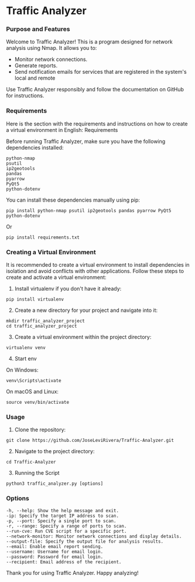 # Traffic Analyzer

### Purpose and Features

Welcome to Traffic Analyzer! This is a program designed for network analysis using Nmap. It allows you to:
- Monitor network connections.
- Generate reports.
- Send notification emails for services that are registered in the system's local and remote

Use Traffic Analyzer responsibly and follow the documentation on GitHub for instructions.
### Requirements

Here is the section with the requirements and instructions on how to create a virtual environment in English:
Requirements

Before running Traffic Analyzer, make sure you have the following dependencies installed:

    python-nmap
    psutil
    ip2geotools
    pandas
    pyarrow
    PyQt5
    python-dotenv

You can install these dependencies manually using pip:
```
pip install python-nmap psutil ip2geotools pandas pyarrow PyQt5 python-dotenv
```

Or
```
pip install requirements.txt
```
### Creating a Virtual Environment
It is recommended to create a virtual environment to install dependencies in isolation and avoid conflicts with other applications. Follow these steps to create and activate a virtual environment:
1. Install virtualenv if you don't have it already:
```
pip install virtualenv
```

2. Create a new directory for your project and navigate into it:

```
mkdir traffic_analyzer_project
cd traffic_analyzer_project
```
3. Create a virtual environment within the project directory:
```
virtualenv venv
```
4. Start env

On Windows:
```
venv\Scripts\activate
```

On macOS and Linux:
```
source venv/bin/activate
```


### Usage

1. Clone the repository:

```
git clone https://github.com/JoseLeviRivera/Traffic-Analyzer.git
```
2. Navigate to the project directory:
```
cd Traffic-Analyzer
```
3. Running the Script
```
python3 traffic_analyzer.py [options]
```

### Options
    -h, --help: Show the help message and exit.
    -ip: Specify the target IP address to scan.
    -p, --port: Specify a single port to scan.
    -r, --range: Specify a range of ports to scan.
    --run-cve: Run CVE script for a specific port.
    --network-monitor: Monitor network connections and display details.
    --output-file: Specify the output file for analysis results.
    --email: Enable email report sending.
    --username: Username for email login.
    --password: Password for email login.
    --recipient: Email address of the recipient.

Thank you for using Traffic Analyzer. Happy analyzing!